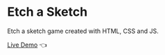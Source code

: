# Etch a Sketch

Etch a sketch game created with HTML, CSS and JS.

[Live Demo](https://davidrmellors.github.io/etch-a-sketch/) :point_left: